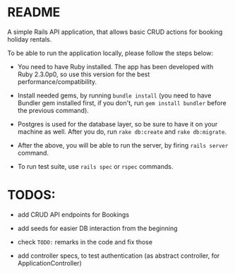 # README

A simple Rails API application, that allows basic CRUD actions for booking
holiday rentals.

To be able to run the application locally, please follow the steps below:

* You need to have Ruby installed. The app has been developed with Ruby
  2.3.0p0, so use this version for the best performance/compatibility.

* Install needed gems, by running `bundle install` (you need to have Bundler gem
  installed first, if you don't, run `gem install bundler` before the previous
  command).

* Postgres is used for the database layer, so be sure to have it on your machine
  as well. After you do, run `rake db:create` and `rake db:migrate`.

* After the above, you will be able to run the server, by firing `rails server`
  command.

* To run test suite, use `rails spec` or `rspec` commands.

# TODOS:

* add CRUD API endpoints for Bookings

* add seeds for easier DB interaction from the beginning

* check `TODO:` remarks in the code and fix those

* add controller specs, to test authentication (as abstract controller, for ApplicationController)
